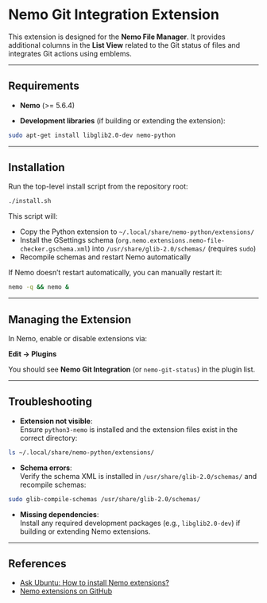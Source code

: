 # Nemo Git Integration Extension

This extension is designed for the **Nemo File Manager**. It provides additional columns in the **List View** related to the Git status of files and integrates Git actions using emblems.

---

## Requirements

- **Nemo** (>= 5.6.4)  

- **Development libraries** (if building or extending the extension):

```bash
sudo apt-get install libglib2.0-dev nemo-python
```

---

## Installation

Run the top-level install script from the repository root:

```bash
./install.sh
```

This script will:

- Copy the Python extension to `~/.local/share/nemo-python/extensions/`  
- Install the GSettings schema (`org.nemo.extensions.nemo-file-checker.gschema.xml`) into `/usr/share/glib-2.0/schemas/` (requires `sudo`)  
- Recompile schemas and restart Nemo automatically  

If Nemo doesn’t restart automatically, you can manually restart it:

```bash
nemo -q && nemo &
```

---

## Managing the Extension

In Nemo, enable or disable extensions via:  

**Edit → Plugins**

You should see **Nemo Git Integration** (or `nemo-git-status`) in the plugin list.

---

## Troubleshooting

- **Extension not visible**:  
  Ensure `python3-nemo` is installed and the extension files exist in the correct directory:

```bash
ls ~/.local/share/nemo-python/extensions/
```

- **Schema errors**:  
  Verify the schema XML is installed in `/usr/share/glib-2.0/schemas/` and recompile schemas:

```bash
sudo glib-compile-schemas /usr/share/glib-2.0/schemas/
```

- **Missing dependencies**:  
  Install any required development packages (e.g., `libglib2.0-dev`) if building or extending Nemo extensions.

---

## References

- [Ask Ubuntu: How to install Nemo extensions?](https://askubuntu.com/questions/824719/how-to-install-nemo-extensions)  
- [Nemo extensions on GitHub](https://github.com/linuxmint/nemo-extensions)

